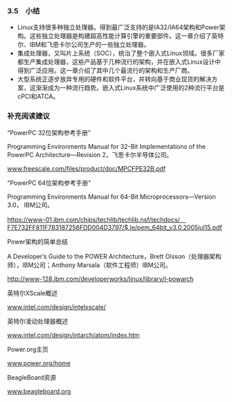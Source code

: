 ### 3.5　小结

+ Linux支持很多种独立处理器。得到最广泛支持的是IA32/IA64架构和Power架构。这些独立处理器是构建超高性能计算引擎的重要部件。这一章介绍了英特尔、IBM和飞思卡尔公司生产的一些独立处理器。
+ 集成处理器，又叫片上系统（SOC），统治了整个嵌入式Linux领域。很多厂家都生产集成处理器，这些产品基于几种流行的架构，并在嵌入式Linux设计中得到广泛应用。这一章介绍了其中几个最流行的架构和生产厂商。
+ 大型系统正逐步放弃专用的硬件和软件平台，并转向基于商业现货的解决方案，这渐渐成为一种流行趋势。嵌入式Linux系统中广泛使用的2种流行平台是cPCI和ATCA。

### 补充阅读建议

“PowerPC 32位架构参考手册”

Programming Environments Manual for 32-Bit Implementations of the PowerPC Architecture—Revision 2，飞思卡尔半导体公司。

<a class="my_markdown" href="['http://www.freescale.com/files/product/doc/MPCFPE32B.pdf']">www.freescale.com/files/product/doc/MPCFPE32B.pdf</a>



“PowerPC 64位架构参考手册”

Programming Environments Manual for 64-Bit Microprocessors—Version 3.0， IBM公司。

https://www-01.ibm.com/chips/techlib/techlib.nsf/techdocs/　F7E732FF811F783187256FDD004D3797/$.le/pem_64bit_v3.0.2005jul15.pdf



Power架构的简单总结

A Developer’s Guide to the POWER Architecture，Brett Olsson（处理器架构师），IBM公司；Anthony Marsala（软件工程师）IBM公司。

http://www-128.ibm.com/developerworks/linux/library/l-powarch



英特尔XScale概述

<a class="my_markdown" href="['http://www.intel.com/design/intelxscale/']">www.intel.com/design/intelxscale/</a>



英特尔凌动处理器概述

<a class="my_markdown" href="['http://www.intel.com/design/intarch/atom/index.htm']">www.intel.com/design/intarch/atom/index.htm</a>



Power.org主页

<a class="my_markdown" href="['http://www.power.org/home']">www.power.org/home</a>



BeagleBoard资源

<a class="my_markdown" href="['http://www.beagleboard.org']">www.beagleboard.org</a>



